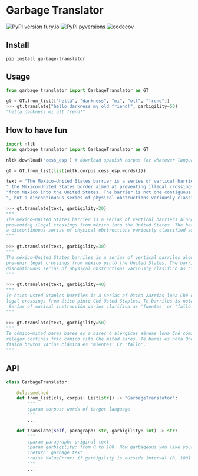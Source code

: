 # Garbage Translator
[![PyPI version fury.io](https://badge.fury.io/py/garbage-translator.svg)](https://pypi.python.org/pypi/garbage-translator/)
[![PyPI pyversions](https://img.shields.io/pypi/pyversions/garbage-translator.svg)](https://pypi.python.org/pypi/garbage-translator/)
![codecov](https://codecov.io/gh/Madoshakalaka/garbage-translator/branch/master/graph/badge.svg)

## Install

`pip install garbage-translator`

## Usage

```python
from garbage_translator import GarbageTranslator as GT

gt = GT.from_list(["hellà", "dankness", "mi", "olt", "frend"])
>>> gt.translate("hello darkness my old friend!", garbigility=50)
"hellà dankness mi olt frend!"
```

## How to have fun

```python
import nltk
from garbage_translator import GarbageTranslator as GT

nltk.download('cess_esp') # download spanish corpus (or whatever language you like)

gt = GT.from_list(list(nltk.corpus.cess_esp.words()))

text = "The Mexico–United States barrier is a series of vertical barriers along" \
" the Mexico–United States border aimed at preventing illegal crossings " \
"from Mexico into the United States. The barrier is not one contiguous structure" \
", but a discontinuous series of physical obstructions variously classified as 'fences' or 'walls'."

>>> gt.translate(text, garbigility=20)
"""
The méxico–United States barrier is a serias of vertical barriers along the méxico–United States borde aimed at 
preventing ilegal crossings from méxico into the United States. The barrier is not one contiguous structure, but 
a discontinuous serias of physical obstructions variously classified as 'fences' or 'walls'.
"""

>>> gt.translate(text, garbigility=30)
"""
The méxico–United States barriles is a serias of vertical barriles along the méxico–United States borde aimed at 
prevenir legal crossings from méxico pintó the United States. The barriles is not one continuas estructura, but a 
discontinuous serias of physical obstructions variously clasificó as 'fences' or 'walls'.
"""

>>> gt.translate(text, garbigility=40)
"""
Te ético–Usted Staples barriles is a Serías of ética Zarrías lona Ché ético–Usted Staples aborde Jaime at preceptivo 
legal crossings from ético pintó Ché Usted Staples. Te barriles is nota One consigue estructural, buk a continuas
 Serías of musical instrucción varios clarifica as 'fuentes' or 'falló'.
"""

>>> gt.translate(text, garbigility=50)
"""
Te cómico–mitad bares bares es a bares ó alérgicas aéreas lona Ché cómico–mitad bares bares Jaime ay prudencial 
relegar cortinas frío cómico rito Ché mitad bares. Te bares es nota One conejos sucre, buk a continúa bares ó 
física brutos Varios clásica es 'mientes' Cr 'falló'.
"""
```




## API

```python
class GarbageTranslator:

    @classmethod
    def from_list(cls, corpus: List[str]) -> "GarbageTranslator":
        """
        :param corpus: words of target language
        """
        ...

    def translate(self, paragraph: str, garbigility: int) -> str:
        """
        :param paragraph: original text
        :param garbigility: from 0 to 100. How garbageous you like your translation to be.
        :return: garbage text
        :raise ValueError: if garbigility is outside interval (0, 100]
        """
        ...
```



